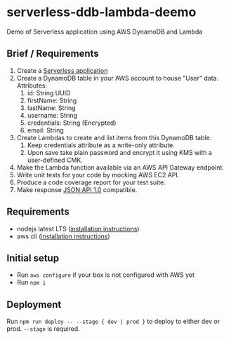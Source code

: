 # serverless-ddb-lambda-deemo

Demo of Serverless application using AWS DynamoDB and Lambda

## Brief / Requirements

1. Create a [Serverless application](https://serverless.com/framework/docs/providers/aws/events/apigateway#configuring-endpoint-types)
1. Create a DynamoDB table in your AWS account to house "User" data. Attributes:
    1. id: String UUID
    1. firstName: String
    1. lastName: String
    1. username: String
    1. credentials: String (Encrypted)
    1. email: String
1. Create Lambdas to create and list items from this DynamoDB table.
    1. Keep credentials attribute as a write-only attribute.
    1. Upon save take plain password and encrypt it using KMS with a user-defined CMK.
1. Make the Lambda function available via an AWS API Gateway endpoint.
1. Write unit tests for your code by mocking AWS EC2 API.
1. Produce a code coverage report for your test suite.
1. Make response [JSON:API 1.0](https://jsonapi.org/format/1.0/) compatible.

## Requirements

- nodejs latest LTS ([installation instructions](https://nodejs.org/en/download/))
- aws cli ([installation instructions](https://docs.aws.amazon.com/cli/latest/userguide/cli-chap-install.html))

## Initial setup

- Run `aws configure` if your box is not configured with AWS yet
- Run `npm i`

## Deployment 

Run `npm run deploy -- --stage { dev | prod }` to deploy to either dev or prod. `--stage` is required.
